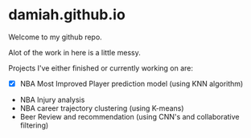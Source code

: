 # damiah.github.io
Welcome to my github repo.

Alot of the work in here is a little messy.

Projects I've either finished or currently working on are:

- [x] NBA Most Improved Player prediction model (using KNN algorithm) 
- NBA Injury analysis
- NBA career trajectory clustering (using K-means)
- Beer Review and recommendation (using CNN's and collaborative filtering)

